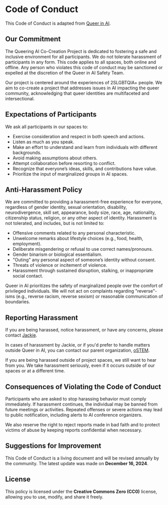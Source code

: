 # **Code of Conduct**

This Code of Conduct is adapted from [Queer in AI](https://www.queerinai.com/code-of-conduct).

## **Our Commitment**

The Queering AI Co-Creation Project is dedicated to fostering a safe and inclusive environment for all participants. We do not tolerate harassment of participants in any form. This code applies to all spaces, both online and offline. Any person who violates this code of conduct may be sanctioned or expelled at the discretion of the Queer in AI Safety Team.

Our project is centered around the experiences of 2SLGBTQIA+ people. We aim to co-create a project that addresses issues in AI impacting the queer community, acknowledging that queer identities are multifaceted and intersectional.

## **Expectations of Participants**

We ask all participants in our spaces to:

- Exercise consideration and respect in both speech and actions.
- Listen as much as you speak.
- Make an effort to understand and learn from individuals with different backgrounds.
- Avoid making assumptions about others.
- Attempt collaboration before resorting to conflict.
- Recognize that everyone’s ideas, skills, and contributions have value.
- Prioritize the input of marginalized groups in AI spaces.

## **Anti-Harassment Policy**

We are committed to providing a harassment-free experience for everyone, regardless of gender identity, sexual orientation, disability, neurodivergence, skill set, appearance, body size, race, age, nationality, citizenship status, religion, or any other aspect of identity. Harassment is not tolerated, and includes, but is not limited to:

- Offensive comments related to any personal characteristic.
- Unwelcome remarks about lifestyle choices (e.g., food, health, employment).
- Deliberate misgendering or refusal to use correct names/pronouns.
- Gender binarism or biological essentialism.
- "Outing" any personal aspect of someone’s identity without consent.
- Threats of violence or incitement of violence.
- Harassment through sustained disruption, stalking, or inappropriate social contact.

Queer in AI prioritizes the safety of marginalized people over the comfort of privileged individuals. We will not act on complaints regarding "reverse"-isms (e.g., reverse racism, reverse sexism) or reasonable communication of boundaries.

## **Reporting Harassment**

If you are being harassed, notice harassment, or have any concerns, please contact [Jackie](mailto:queering.ai.canada@gmail.com).

In cases of harassment by Jackie, or if you'd prefer to handle matters outside Queer in AI, you can contact our parent organization, [oSTEM](mailto:beaware@ostem.org).

If you are being harassed outside of project spaces, we still want to hear from you. We take harassment seriously, even if it occurs outside of our spaces or at a different time.

## **Consequences of Violating the Code of Conduct**

Participants who are asked to stop harassing behavior must comply immediately. If harassment continues, the individual may be banned from future meetings or activities. Repeated offenses or severe actions may lead to public notification, including alerts to AI conference organizers.

We also reserve the right to reject reports made in bad faith and to protect victims of abuse by keeping reports confidential when necessary.

## **Suggestions for Improvement**

This Code of Conduct is a living document and will be revised annually by the community. The latest update was made on **December 16, 2024**.

## **License**

This policy is licensed under the **Creative Commons Zero (CC0)** license, allowing you to use, modify, and share it freely.
